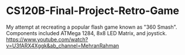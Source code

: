 # CS120B-Final-Project-Retro-Game
My attempt at recreating a popular flash game known as "360 Smash". Components included ATMega 1284, 8x8 LED Matrix, and joystick.
https://www.youtube.com/watch?v=U3fARX4Xggk&ab_channel=MehranRahman
